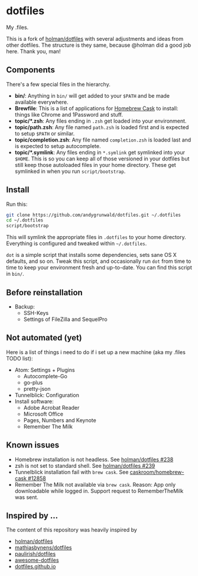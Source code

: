 # dotfiles

My .files.

This is a fork of [holman/dotfiles](https://github.com/holman/dotfiles) with several adjustments
and ideas from other dotfiles.
The structure is they same, because @holman did a good job here. Thank you, man!

## Components

There's a few special files in the hierarchy.

- **bin/**: Anything in `bin/` will get added to your `$PATH` and be made available everywhere.
- **Brewfile**: This is a list of applications for [Homebrew Cask](http://caskroom.io) to install: things like Chrome and 1Password and stuff.
- **topic/\*.zsh**: Any files ending in `.zsh` get loaded into your environment.
- **topic/path.zsh**: Any file named `path.zsh` is loaded first and is expected to setup `$PATH` or similar.
- **topic/completion.zsh**: Any file named `completion.zsh` is loaded last and is expected to setup autocomplete.
- **topic/\*.symlink**: Any files ending in `*.symlink` get symlinked into
  your `$HOME`. This is so you can keep all of those versioned in your dotfiles
  but still keep those autoloaded files in your home directory. These get
  symlinked in when you run `script/bootstrap`.

## Install

Run this:

```sh
git clone https://github.com/andygrunwald/dotfiles.git ~/.dotfiles
cd ~/.dotfiles
script/bootstrap
```

This will symlink the appropriate files in `.dotfiles` to your home directory.
Everything is configured and tweaked within `~/.dotfiles`.

`dot` is a simple script that installs some dependencies, sets sane OS X
defaults, and so on. Tweak this script, and occasionally run `dot` from
time to time to keep your environment fresh and up-to-date. You can find
this script in `bin/`.

## Before reinstallation

* Backup:
	* SSH-Keys
	* Settings of FileZilla and SequelPro

## Not automated (yet)

Here is a list of things i need to do if i set up a new machine (aka my .files TODO list):

* Atom: Settings + Plugins
    * Autocomplete-Go
    * go-plus
    * pretty-json
* Tunnelblick: Configuration
* Install software:
    * Adobe Acrobat Reader
    * Microsoft Office
    * Pages, Numbers and Keynote
    * Remember The Milk

## Known issues

* Homebrew installation is not headless. See [holman/dotfiles #238](https://github.com/holman/dotfiles/issues/238)
* zsh is not set to standard shell. See [holman/dotfiles #239](https://github.com/holman/dotfiles/issues/239)
* Tunnelblick installation fail with `brew cask`. See [caskroom/homebrew-cask #12858](https://github.com/caskroom/homebrew-cask/issues/12858)
* Remember The Milk not available via `brew cask`. Reason: App only downloadable while logged in. Support request to RememberTheMilk was sent.

## Inspired by ...

The content of this repository was heavily inspired by

* [holman/dotfiles](https://github.com/holman/dotfiles)
* [mathiasbynens/dotfiles](https://github.com/mathiasbynens/dotfiles)
* [paulirish/dotfiles](https://github.com/paulirish/dotfiles)
* [awesome-dotfiles](https://github.com/webpro/awesome-dotfiles)
* [dotfiles.github.io](https://dotfiles.github.io/)
